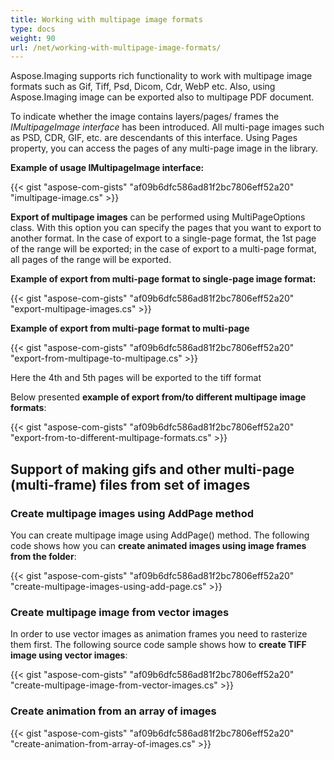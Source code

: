 ```yaml
---
title: Working with multipage image formats
type: docs
weight: 90
url: /net/working-with-multipage-image-formats/
---
```


Aspose.Imaging supports rich functionality to work with multipage image formats such as Gif, Tiff, Psd, Dicom, Cdr, WebP etc. Also, using Aspose.Imaging image can be exported also to multipage PDF document.

To indicate whether the image contains layers/pages/ frames the *IMultipageImage interface* has been introduced. All multi-page images such as PSD, CDR, GIF, etc. are descendants of this interface. Using Pages property, you can access the pages of any multi-page image in the library.

**Example of usage IMultipageImage interface:**

{{< gist "aspose-com-gists" "af09b6dfc586ad81f2bc7806eff52a20" "imultipage-image.cs" >}}


**Export of multipage images** can be performed using MultiPageOptions class. With this option you can specify the pages that you want to export to another format. In the case of export to a single-page format, the 1st page of the range will be exported; in the case of export to a multi-page format, all pages of the range will be exported.

**Example of export from multi-page format to single-page image format:**

{{< gist "aspose-com-gists" "af09b6dfc586ad81f2bc7806eff52a20" "export-multipage-images.cs" >}}

**Example of export from multi-page format to multi-page**

{{< gist "aspose-com-gists" "af09b6dfc586ad81f2bc7806eff52a20" "export-from-multipage-to-multipage.cs" >}}

Here the 4th and 5th pages will be exported to the tiff format

Below presented **example of export from/to different multipage image formats**:

{{< gist "aspose-com-gists" "af09b6dfc586ad81f2bc7806eff52a20" "export-from-to-different-multipage-formats.cs" >}}

## **Support of making gifs and other multi-page (multi-frame) files from set of images**

### **Create multipage images using AddPage method**

You can create multipage image using AddPage() method. The following code shows how you can **create animated images using image frames from the folder**:

{{< gist "aspose-com-gists" "af09b6dfc586ad81f2bc7806eff52a20" "create-multipage-images-using-add-page.cs" >}}

### **Create multipage image from vector images**

In order to use vector images as animation frames you need to rasterize them first. The following source code sample shows how to **create TIFF image using vector images**:

{{< gist "aspose-com-gists" "af09b6dfc586ad81f2bc7806eff52a20" "create-multipage-image-from-vector-images.cs" >}}

### **Create animation from an array of images**

{{< gist "aspose-com-gists" "af09b6dfc586ad81f2bc7806eff52a20" "create-animation-from-array-of-images.cs" >}}

